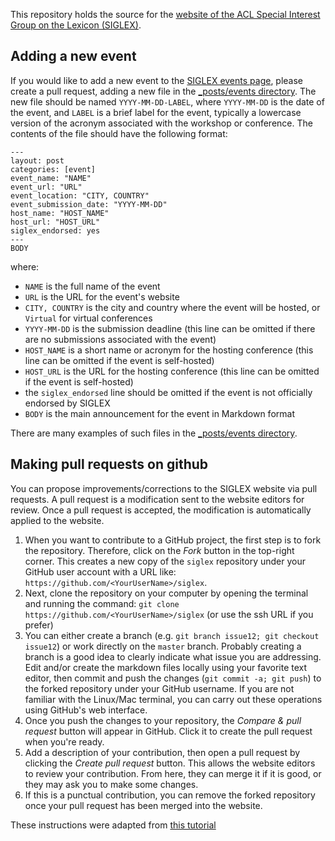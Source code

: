 This repository holds the source for the [website of the ACL Special Interest Group on the Lexicon (SIGLEX)](https://siglex.org/).

## Adding a new event
If you would like to add a new event to the [SIGLEX events page](https://siglex.org/events.html), please create a pull request, adding a new file in the [_posts/events directory](https://github.com/acl-org/siglex/tree/master/_posts/events).
The new file should be named `YYYY-MM-DD-LABEL`, where `YYYY-MM-DD` is the date of the event, and `LABEL` is a brief label for the event, typically a lowercase version of the acronym associated with the workshop or conference.
The contents of the file should have the following format:
```
---
layout: post
categories: [event]
event_name: "NAME"
event_url: "URL"
event_location: "CITY, COUNTRY"
event_submission_date: "YYYY-MM-DD"
host_name: "HOST_NAME"
host_url: "HOST_URL"
siglex_endorsed: yes
---
BODY
```
where:
* `NAME` is the full name of the event
* `URL` is the URL for the event's website
* `CITY, COUNTRY` is the city and country where the event will be hosted, or `Virtual` for virtual conferences
* `YYYY-MM-DD` is the submission deadline (this line can be omitted if there are no submissions associated with the event)
* `HOST_NAME` is a short name or acronym for the hosting conference (this line can be omitted if the event is self-hosted)
* `HOST_URL` is the URL for the hosting conference (this line can be omitted if the event is self-hosted)
* the `siglex_endorsed` line should be omitted if the event is not officially endorsed by SIGLEX
* `BODY` is the main announcement for the event in Markdown format

There are many examples of such files in the [_posts/events directory](https://github.com/acl-org/siglex/tree/master/_posts/events).

## Making pull requests on github

You can propose improvements/corrections to the SIGLEX website via pull requests. A pull request is a modification sent to the website editors for review. Once a pull request is accepted, the modification is automatically applied to the website.

  1. When you want to contribute to a GitHub project, the first step is to fork the repository. Therefore, click on the _Fork_ button in the top-right corner. This creates a new copy of the `siglex` repository under your GitHub user account with a URL like: `https://github.com/<YourUserName>/siglex`.
  2. Next, clone the repository on your computer by opening the terminal and running the command: `git clone https://github.com/<YourUserName>/siglex` (or use the ssh URL if you prefer)
  3. You can either create a branch (e.g. `git branch issue12; git checkout issue12`) or work directly on the `master` branch. Probably creating a branch is a good idea to clearly indicate what issue you are addressing. Edit and/or create the markdown files locally using your favorite text editor, then commit and push the changes (`git commit -a; git push`) to the forked repository under your GitHub username. If you are not familiar with the Linux/Mac terminal, you can carry out these operations using GitHub's web interface.
  4. Once you push the changes to your repository, the _Compare & pull request_ button will appear in GitHub. Click it to create the pull request when you're ready.
  5. Add a description of your contribution, then open a pull request by clicking the _Create pull request_ button. This allows the website editors to review your contribution. From here, they can merge it if it is good, or they may ask you to make some changes.
  6. If this is a punctual contribution, you can remove the forked repository once your pull request has been merged into the website.

These instructions were adapted from [this tutorial](https://opensource.com/article/19/7/create-pull-request-github)
